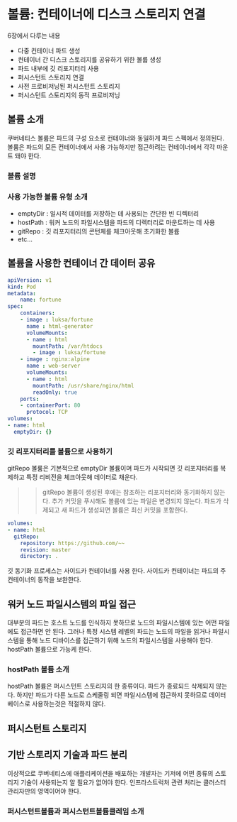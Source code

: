 # 볼륨: 컨테이너에 디스크 스토리지 연결

6장에서 다루는 내용
- 다중 컨테이너 파드 생성
- 컨테이너 간 디스크 스토리지를 공유하기 위한 볼륨 생성
- 파드 내부에 깃 리포지터리 사용
- 퍼시스턴트 스토리지 연결
- 사전 프로비저닝된 퍼시스턴트 스토리지
- 퍼시스턴트 스토리지의 동적 프로비저닝

## 볼륨 소개
쿠버네티스 볼륨은 파드의 구성 요소로 컨테이너와 동일하게 파드 스펙에서 정의된다. 볼륨은 파드의 모든 컨테이너에서 사용 가능하지만 접근하려는 컨테이너에서 각각 마운트 돼야 한다.

### 볼륨 설명

### 사용 가능한 볼륨 유형 소개
- emptyDir : 일시적 데이터를 저장하는 데 사용되는 간단한 빈 디렉터리
- hostPath : 워커 노드의 파일시스템을 파드의 디렉터리로 마운트하는 데 사용
- gitRepo : 깃 리포지터리의 콘턴체를 체크아웃해 초기화한 볼륨
- etc...

## 볼륨을 사용한 컨테이너 간 데이터 공유
```YAML
apiVersion: v1
kind: Pod
metadata:
    name: fortune
spec:
    containers:
    - image : luksa/fortune
      name : html-generator
      volumeMounts:
      - name : html
        mountPath: /var/htdocs
        - image : luksa/fortune
    - image : nginx:alpine
      name : web-server
      volumeMounts:
      - name : html
        mountPath: /usr/share/nginx/html
        readOnly: true
    ports:
    - containerPort: 80
      protocol: TCP
volumes:
- name: html
  emptyDir: {}    
```

### 깃 리포지터리를 볼륨으로 사용하기
gitRepo 볼륨은 기본적으로 emptyDir 볼륨이며 파드가 시작되면 깃 리포지터리를 복제하고 특정 리비전을 체크아웃해 데이터로 채운다.

>> gitRepo 볼륨이 생성된 후에는 참조하는 리포지터리와 동기화하지 않는다. 추가 커밋을 푸시해도 볼륨에 있는 파일은 변경되지 않는다. 파드가 삭제되고 새 파드가 생성되면 볼륨은 최신 커밋을 포함한다.

```YAML
volumes:
- name: html
  gitRepo:
    repository: https://github.com/~~
    revision: master
    directory: . 
```

깃 동기화 프로세스는 사이드카 컨테이너를 사용 한다. 사이드카 컨테이너는 파드의 주 컨테이너의 동작을 보완한다.

## 워커 노드 파일시스템의 파일 접근
대부분의 파드는 호스트 노드를 인식하지 못하므로 노드의 파일시스템에 있는 어떤 파일에도 접근하면 안 된다. 그러나 특정 시스템 레벨의 파드는 노드의 파일을 읽거나 파일시스템을 통해 노드 디바이스를 접근하기 위해 노드의 파일시스템을 사용해야 한다. hostPath 볼륨으로 가능케 한다.

### hostPath 볼륨 소개
hostPath 볼륨은 퍼시스턴트 스토리지의 한 종류이다. 파드가 종료되드 삭제되지 않는다. 하지만 파드가 다른 노드로 스케줄링 되면 파일시스템에 접근하지 못하므로 데이터베이스로 사용하는것은 적절하지 않다.

## 퍼시스턴트 스토리지

## 기반 스토리지 기술과 파드 분리
이상적으로 쿠버네티스에 애플리케이션을 배포하는 개발자는 기저에 어떤 종류의 스토리지 기술이 사용되는지 알 필요가 없어야 한다. 인프라스트럭처 관련 처리는 클러스터 관리자만의 영역이어야 한다.

### 퍼시스턴트볼륨과 퍼시스턴트볼륨클레임 소개
